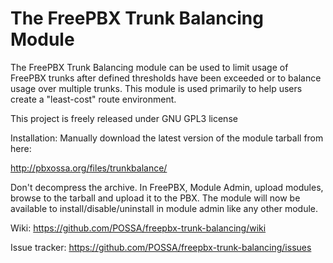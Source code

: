 The FreePBX Trunk Balancing Module
==================================

The FreePBX Trunk Balancing module can be used to limit usage of FreePBX trunks after defined thresholds
have been exceeded or to balance usage over multiple trunks. This module is used primarily to help users
create a "least-cost" route environment. 

This project is freely released under GNU GPL3 license

Installation:
Manually download the latest version of the module tarball from here:

http://pbxossa.org/files/trunkbalance/

Don't decompress the archive. In FreePBX, Module Admin, upload modules, browse to the tarball and upload
it to the PBX. The module will now be available to install/disable/uninstall in module admin like any other module.

Wiki:
https://github.com/POSSA/freepbx-trunk-balancing/wiki

Issue tracker:
https://github.com/POSSA/freepbx-trunk-balancing/issues

